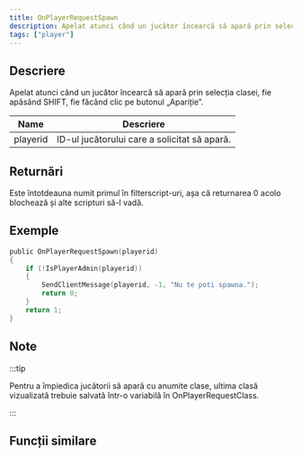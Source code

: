 ```yaml
---
title: OnPlayerRequestSpawn
description: Apelat atunci când un jucător încearcă să apară prin selecția clasei, fie apăsând SHIFT, fie făcând clic pe butonul „Apariție”.
tags: ["player"]
---
```


## Descriere

Apelat atunci când un jucător încearcă să apară prin selecția clasei, fie apăsând SHIFT, fie făcând clic pe butonul „Apariție”.

| Name     | Descriere                                     |
| -------- | --------------------------------------------- |
| playerid | ID-ul jucătorului care a solicitat să apară.  |

## Returnări

Este întotdeauna numit primul în filterscript-uri, așa că returnarea 0 acolo blochează și alte scripturi să-l vadă.

## Exemple

```c
public OnPlayerRequestSpawn(playerid)
{
    if (!IsPlayerAdmin(playerid))
    {
        SendClientMessage(playerid, -1, "Nu te poti spawna.");
        return 0;
    }
    return 1;
}
```

## Note

<TipNPCCallbacks />

:::tip

Pentru a împiedica jucătorii să apară cu anumite clase, ultima clasă vizualizată trebuie salvată într-o variabilă în OnPlayerRequestClass.

:::

## Funcții similare